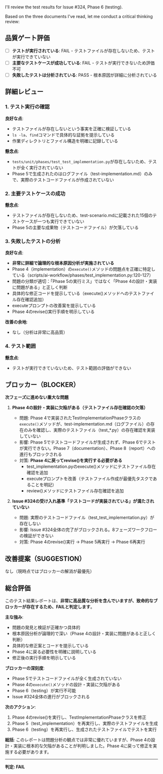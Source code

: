 I'll review the test results for Issue #324, Phase 6 (testing).

Based on the three documents I've read, let me conduct a critical thinking review:

## 品質ゲート評価

- [ ] **テストが実行されている**: FAIL - テストファイルが存在しないため、テストが実行できていない
- [ ] **主要なテストケースが成功している**: FAIL - テストが実行できないため評価不可
- [ ] **失敗したテストは分析されている**: PASS - 根本原因が詳細に分析されている

## 詳細レビュー

### 1. テスト実行の確認

**良好な点**:
- テストファイルが存在しないという事実を正確に検証している
- `ls -la`、`find`コマンドで具体的な証拠を提示している
- 作業ディレクトリとファイル構造を明確に記録している

**懸念点**:
- `tests/unit/phases/test_test_implementation.py`が存在しないため、テストが全く実行されていない
- Phase 5で生成されたのはログファイル（test-implementation.md）のみで、実際のテストコードファイルが作成されていない

### 2. 主要テストケースの成功

**懸念点**:
- テストファイルが存在しないため、test-scenario.mdに記載された15個のテストケースが一つも実行できていない
- Phase 5の主要な成果物（テストコードファイル）が欠落している

### 3. 失敗したテストの分析

**良好な点**:
- **非常に詳細で論理的な根本原因分析が実施されている**
- Phase 4（implementation）の`execute()`メソッドの問題点を正確に特定している（scripts/ai-workflow/phases/test_implementation.py:120-127）
- 問題の分類が適切：「Phase 5の実行ミス」ではなく「Phase 4の設計・実装に問題がある」と正しく判断
- 具体的な修正コードを提示している（execute()メソッドへのテストファイル存在確認追加）
- executeプロンプトの改善案を提示している
- Phase 4のrevise()実行手順を明示している

**改善の余地**:
- なし（分析は非常に高品質）

### 4. テスト範囲

**懸念点**:
- テストが実行できていないため、テスト範囲の評価ができない

## ブロッカー（BLOCKER）

**次フェーズに進めない重大な問題**

1. **Phase 4の設計・実装に欠陥がある（テストファイル存在確認の欠落）**
   - 問題: Phase 4で実装されたTestImplementationPhaseクラスの`execute()`メソッドが、test-implementation.md（ログファイル）の存在のみを確認し、実際のテストファイル（test_*.py）の存在確認を実装していない
   - 影響: Phase 5でテストコードファイルが生成されず、Phase 6でテストが実行できない。Phase 7（documentation）、Phase 8（report）への進行もブロックされる
   - 対策: **Phase 4に戻ってrevise()を実行する必要がある**
     - test_implementation.pyのexecute()メソッドにテストファイル存在確認を追加
     - executeプロンプトを改善（テストファイル作成が最優先タスクであることを明記）
     - review()メソッドにテストファイル存在確認を追加

2. **Issue #324の受け入れ基準「テストコードが実装されている」が満たされていない**
   - 問題: 実際のテストコードファイル（test_test_implementation.py）が存在しない
   - 影響: Issue #324全体の完了がブロックされる。8フェーズワークフローの検証ができない
   - 対策: Phase 4のrevise()実行 → Phase 5再実行 → Phase 6再実行

## 改善提案（SUGGESTION）

なし（現時点ではブロッカーの解消が最優先）

## 総合評価

このテスト結果レポートは、**非常に高品質な分析を含んでいますが、致命的なブロッカーが存在するため、FAILと判定します**。

**主な強み**:
- 問題の発見と検証が正確かつ具体的
- 根本原因分析が論理的で深い（Phase 4の設計・実装に問題があると正しく判断）
- 具体的な修正案とコードを提示している
- Phase 4に戻る必要性を明確に説明している
- 修正後の実行手順を明示している

**ブロッカーの深刻度**:
- Phase 5でテストコードファイルが全く生成されていない
- Phase 4の`execute()`メソッドの設計・実装に欠陥がある
- Phase 6（testing）が実行不可能
- Issue #324全体の進行がブロックされる

**次のアクション**:
1. Phase 4のrevise()を実行し、TestImplementationPhaseクラスを修正
2. Phase 5（test_implementation）を再実行し、実際のテストファイルを生成
3. Phase 6（testing）を再実行し、生成されたテストファイルでテストを実行

**総括**:
このレポートは問題分析の観点では非常に優れていますが、Phase 4の設計・実装に根本的な欠陥があることが判明しました。Phase 4に戻って修正を実施する必要があります。

---
**判定: FAIL**